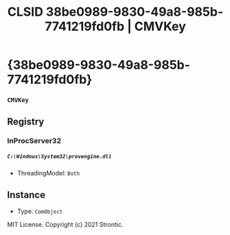 ﻿---
title: "CLSID 38be0989-9830-49a8-985b-7741219fd0fb | CMVKey"
excerpt: What is COM-Object CLSID 38be0989-9830-49a8-985b-7741219fd0fb?
---

# {38be0989-9830-49a8-985b-7741219fd0fb}

### `CMVKey`

## Registry


### InProcServer32

##### `C:\Windows\System32\provengine.dll`
* ThreadingModel: `Both`

## Instance

* Type: `ComObject`

MIT License. Copyright (c) 2021 Strontic.


